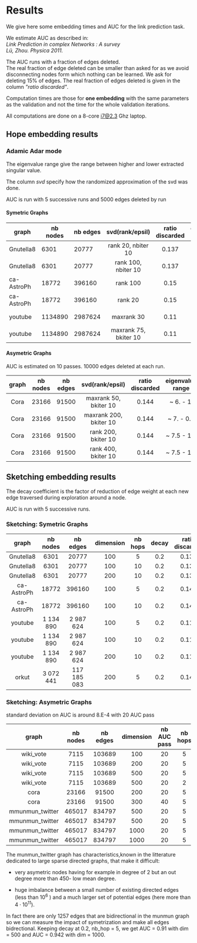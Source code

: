 # Results

We give here some embedding times and AUC for the link prediction task.

We estimate AUC as described in:  
*Link Prediction in complex Networks : A survey  
Lü, Zhou. Physica 2011.*  

The AUC runs with a fraction of edges deleted.  
The real fraction of edge deleted can be smaller than asked for as we avoid disconnecting nodes
form which nothing can be learned. We ask for deleting 15% of edges. The real fraction of edges deleted
is given in the column *"ratio discarded"*.

Computation times are those for **one embedding** with the same parameters as the validation and not the time
for the whole validation iterations.

All computations are done on a 8-core i7@2.3 Ghz laptop.

## Hope embedding results

### Adamic Adar mode

The eigenvalue range give the range between higher and lower extracted singular value.

The column *svd* specify how the randomized approximation of the svd was done.

AUC is run with 5 successive runs and 5000 edges deleted by run

#### Symetric Graphs

|  graph     | nb nodes | nb edges   |  svd(rank/epsil)      | ratio discarded | eigenvalue range | AUC (link)|  time(s)  |
|  ------    |  ---     | -------    |    :-------:          |   :-------:     |   :------:       |  ----     | :-----:   |
| Gnutella8  | 6301     | 20777      | rank 20, nbiter 10    |     0.137       |   21.6 - 4.8     |    0.82   |  1.2      |
| Gnutella8  | 6301     | 20777      | rank 100, nbiter 10   |     0.137       |   21.6 - 2.5     |    0.71   |  1.6      |
| ca-AstroPh | 18772    | 396160     | rank 100              |     0.15        |   83.7 - 14.3    |    0.964  |  11       |
| ca-AstroPh | 18772    | 396160     | rank 20               |     0.15        |   83.7 - 33      |    0.93   |  3.5      |
| youtube    | 1134890  | 2987624    | maxrank 30            |     0.11        |   4270 - 218     |    0.60   |   490     |
| youtube    | 1134890  | 2987624    | maxrank 75, bkiter 10 |     0.11        |   4270 - 140     |    0.64   |  1210     |

#### Asymetric Graphs

AUC is estimated on 10 passes. 10000 edges deleted at each run.

|  graph     | nb nodes | nb edges   |  svd(rank/epsil)       | ratio discarded | eigenvalue range | AUC (link)|  time(s)  |
|  :------:  |  :-----: | :-------:  |    :-------:           |   :-------:     |   :------:       |  ----     | :-----:   |
|  Cora      | 23166    |  91500     | maxrank 50, bkiter 10  |     0.144       |  ~ 6. - 1.       |    0.81   |   0.3     |
|  Cora      | 23166    |  91500     | maxrank 200, bkiter 10 |     0.144       |  ~ 7. - 0.8      |    0.837  |   1.7     |
|  Cora      | 23166    |  91500     | rank 200, bkiter 10    |     0.144       |  ~ 7.5 - 1.5     |    0.86   |   5.9     |
|  Cora      | 23166    |  91500     | rank 400, bkiter 10    |     0.144       |  ~ 7.5 - 1.1     |    0.84   |   14.4    |

## Sketching embedding results

The decay coefficient is the factor of reduction of edge weight at each new edge traversed during exploration around a node.

AUC is run with 5 successive runs.

### Sketching: Symetric Graphs

|  graph        | nb nodes   | nb edges    | dimension   |   nb hops    |  decay     |  ratio discarded |  AUC      | time(s)  |
|  :---:        |  :---:     | :-------:   |  :-------:  |   :-------:  |  :-------: |   :---------:    |  :----:   | :-----:  |
| Gnutella8     |  6301      |   20777     |  100        |    5         |    0.2     |   0.137          |  0.93     |          |
| Gnutella8     |  6301      |   20777     |  100        |    10        |    0.2     |   0.137          |  0.90     |          |
| Gnutella8     |  6301      |   20777     |  200        |    10        |    0.2     |   0.137          |  0.96     |          |
| ca-AstroPh    | 18772      |  396160     |  100        |    5         |    0.2     |   0.148          |  0.968    |          |
| ca-AstroPh    | 18772      |  396160     |  100        |    10        |    0.2     |   0.148          |  0.948    |          |
| youtube       | 1 134 890  | 2 987 624   |  100        |    5         |    0.2     |   0.119          |  0.96     |   21     |
| youtube       | 1 134 890  | 2 987 624   |  100        |    10        |    0.2     |   0.119          |  0.948    |   36     |
| youtube       | 1 134 890  | 2 987 624   |  200        |    10        |    0.2     |   0.119          |  0.974    |   73     |
| orkut         | 3 072 441  | 117 185 083 |  200        |     5        |    0.2     |   0.149          |  0.955    |   527    |

### Sketching: Asymetric Graphs

standard deviation on AUC is around 8.E-4 with 20 AUC pass

|  graph             | nb nodes | nb edges   | dimension   |  nb AUC pass | nb hops   |  decay    |  ratio     |  AUC     | time(s)   |
|  :----------:      |  :---:   | :-------:  |  :-------:  |   :-------:  |  :-----:  |   :-----: |  :----:    | :-----:  | :-------: |
| wiki_vote          | 7115     |  103689    |   100       |     20       |    5      |    0.1    |   0.147    |  0.883   |   0.5     |
| wiki_vote          | 7115     |  103689    |   200       |     20       |    5      |    0.1    |   0.147    |  0.896   |   ~1      |
| wiki_vote          | 7115     |  103689    |   500       |     20       |    5      |    0.1    |   0.147    |  0.922   |   ~1.5    |
| wiki_vote          | 7115     |  103689    |   500       |     20       |    2      |    0.25   |   0.147    |  0.94    |   ~1.5    |
| cora               | 23166    |  91500     |   200       |     20       |    5      |    0.2    |   0.143    |  0.924   |   ~1.     |
| cora               | 23166    |  91500     |   300       |     40       |    5      |    0.5    |   0.143    |  0.932   |   ~2.     |
| mmunmun_twitter    | 465017   |  834797    |   500       |     20       |    5      |    0.1    |   0.085    |  0.78    |   73      |
| mmunmun_twitter    | 465017   |  834797    |   500       |     20       |    5      |    0.2    |   0.085    |  0.787   |   74      |
| mmunmun_twitter    | 465017   |  834797    |   1000      |     20       |    5      |    0.2    |   0.085    |  0.80    |  160      |
| mmunmun_twitter    | 465017   |  834797    |   1000      |     20       |    5      |    0.5    |   0.085    |  0.788   |  160      |

The munmun_twitter graph has characteristics,known in the litterature dedicated to large sparse directed graphs, that make it difficult:

- very asymetric nodes having for example in degree of 2 but an out degree more than 450- low mean degree.

- huge imbalance between a small number of existing directed edges (less than $10^{6}$ ) and a much larger set of potential edges (here more than $4 \cdot 10^{11}$).  

In fact there are only 1257 edges that are bidirectional in the munmun graph so we can measure the impact of symetrization and make all edges bidrectional.
Keeping decay at 0.2, nb_hop = 5, we get AUC = 0.91 with dim = 500 and AUC = 0.942 with dim = 1000.
